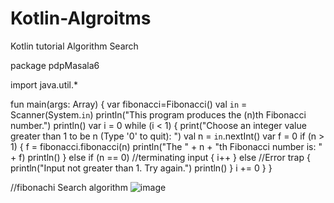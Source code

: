 # Kotlin-Algroitms
Kotlin tutorial Algorithm Search


package pdpMasala6

import java.util.*

fun main(args: Array<String>) {
    var fibonacci=Fibonacci()
    val `in` = Scanner(System.`in`)
    println("This program produces the (n)th Fibonacci number.")
    println()
    var i = 0
    while (i < 1) {
        print("Choose an integer value greater than 1 to be n (Type '0' to quit): ")
        val n = `in`.nextInt()
        var f = 0
        if (n > 1) {
            f = fibonacci.fibonacci(n)
            println("The " + n + "th Fibonacci number is: " + f)
            println()
        } else if (n == 0) //terminating input
        {
            i++
        } else  //Error trap
        {
            println("Input not greater than 1. Try again.")
            println()
        }
        i += 0
    }
}

  
  
  
  //fibonachi Search algorithm 
![image](https://user-images.githubusercontent.com/103598601/163670409-b82314ab-a70b-4843-b773-9047c42fdda8.png)
